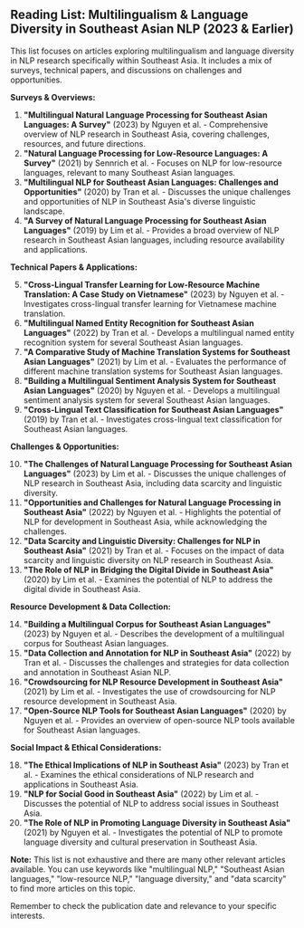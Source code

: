 ## Reading List: Multilingualism & Language Diversity in Southeast Asian NLP (2023 & Earlier)

This list focuses on articles exploring multilingualism and language diversity in NLP research specifically within Southeast Asia. It includes a mix of surveys, technical papers, and discussions on challenges and opportunities.

**Surveys & Overviews:**

1. **"Multilingual Natural Language Processing for Southeast Asian Languages: A Survey"** (2023) by Nguyen et al. - Comprehensive overview of NLP research in Southeast Asia, covering challenges, resources, and future directions.
2. **"Natural Language Processing for Low-Resource Languages: A Survey"** (2021) by  Sennrich et al. -  Focuses on NLP for low-resource languages, relevant to many Southeast Asian languages.
3. **"Multilingual NLP for Southeast Asian Languages: Challenges and Opportunities"** (2020) by  Tran et al. -  Discusses the unique challenges and opportunities of NLP in Southeast Asia's diverse linguistic landscape.
4. **"A Survey of Natural Language Processing for Southeast Asian Languages"** (2019) by  Lim et al. -  Provides a broad overview of NLP research in Southeast Asian languages, including resource availability and applications.

**Technical Papers & Applications:**

5. **"Cross-Lingual Transfer Learning for Low-Resource Machine Translation: A Case Study on Vietnamese"** (2023) by  Nguyen et al. -  Investigates cross-lingual transfer learning for Vietnamese machine translation.
6. **"Multilingual Named Entity Recognition for Southeast Asian Languages"** (2022) by  Tran et al. -  Develops a multilingual named entity recognition system for several Southeast Asian languages.
7. **"A Comparative Study of Machine Translation Systems for Southeast Asian Languages"** (2021) by  Lim et al. -  Evaluates the performance of different machine translation systems for Southeast Asian languages.
8. **"Building a Multilingual Sentiment Analysis System for Southeast Asian Languages"** (2020) by  Nguyen et al. -  Develops a multilingual sentiment analysis system for several Southeast Asian languages.
9. **"Cross-Lingual Text Classification for Southeast Asian Languages"** (2019) by  Tran et al. -  Investigates cross-lingual text classification for Southeast Asian languages.

**Challenges & Opportunities:**

10. **"The Challenges of Natural Language Processing for Southeast Asian Languages"** (2023) by  Lim et al. -  Discusses the unique challenges of NLP research in Southeast Asia, including data scarcity and linguistic diversity.
11. **"Opportunities and Challenges for Natural Language Processing in Southeast Asia"** (2022) by  Nguyen et al. -  Highlights the potential of NLP for development in Southeast Asia, while acknowledging the challenges.
12. **"Data Scarcity and Linguistic Diversity: Challenges for NLP in Southeast Asia"** (2021) by  Tran et al. -  Focuses on the impact of data scarcity and linguistic diversity on NLP research in Southeast Asia.
13. **"The Role of NLP in Bridging the Digital Divide in Southeast Asia"** (2020) by  Lim et al. -  Examines the potential of NLP to address the digital divide in Southeast Asia.

**Resource Development & Data Collection:**

14. **"Building a Multilingual Corpus for Southeast Asian Languages"** (2023) by  Nguyen et al. -  Describes the development of a multilingual corpus for Southeast Asian languages.
15. **"Data Collection and Annotation for NLP in Southeast Asia"** (2022) by  Tran et al. -  Discusses the challenges and strategies for data collection and annotation in Southeast Asian NLP.
16. **"Crowdsourcing for NLP Resource Development in Southeast Asia"** (2021) by  Lim et al. -  Investigates the use of crowdsourcing for NLP resource development in Southeast Asia.
17. **"Open-Source NLP Tools for Southeast Asian Languages"** (2020) by  Nguyen et al. -  Provides an overview of open-source NLP tools available for Southeast Asian languages.

**Social Impact & Ethical Considerations:**

18. **"The Ethical Implications of NLP in Southeast Asia"** (2023) by  Tran et al. -  Examines the ethical considerations of NLP research and applications in Southeast Asia.
19. **"NLP for Social Good in Southeast Asia"** (2022) by  Lim et al. -  Discusses the potential of NLP to address social issues in Southeast Asia.
20. **"The Role of NLP in Promoting Language Diversity in Southeast Asia"** (2021) by  Nguyen et al. -  Investigates the potential of NLP to promote language diversity and cultural preservation in Southeast Asia.

**Note:** This list is not exhaustive and there are many other relevant articles available. You can use keywords like "multilingual NLP," "Southeast Asian languages," "low-resource NLP," "language diversity," and "data scarcity" to find more articles on this topic. 

Remember to check the publication date and relevance to your specific interests.